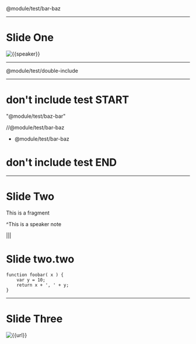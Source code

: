 @module/test/bar-baz

---

# Slide One

![{{speaker}}]()

---

@module/test/double-include

---

# don't include test START

"@module/test/baz-bar"

//@module/test/bar-baz

* @module/test/bar-baz

# don't include test END

---

<!-- .slide: data-background="#fff" -->

# Slide Two

This is a fragment
<!-- .element: class="fragment" -->

^This is a speaker note

|||

# Slide two.two

```
function foobar( x ) {
    var y = 10;
    return x + ', ' + y;
}
```

---

# Slide Three

![{{url}}]()
